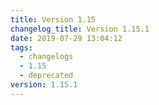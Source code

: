 ```yaml
---
title: Version 1.15
changelog_title: Version 1.15.1
date: 2019-07-29 13:04:12
tags:
  - changelogs
  - 1.15
  - deprecated
version: 1.15.1
---
```


<script src="https://gist.github.com/spinnaker-release/df2ab364b23fdb90026315e48691d00e.js"/>
